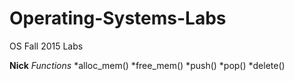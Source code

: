 # Operating-Systems-Labs
OS Fall 2015 Labs

**Nick**
*Functions*
*alloc_mem()
*free_mem()
*push()
*pop()
*delete()


